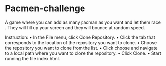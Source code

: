 # Pacmen-challenge
A game where you can add as many pacman as you want and let them race . They will fill up your screen and they will bounce at random speed.

Instruction: • In the File menu, click Clone Repository. • Click the tab that corresponds to the location of the repository you want to clone. • Choose the repository you want to clone from the list. • Click choose and navigate to a local path where you want to clone the repository. • Click Clone. • Start running the file index.html.
